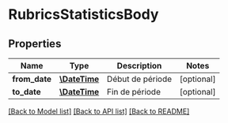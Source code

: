 # RubricsStatisticsBody

## Properties
Name | Type | Description | Notes
------------ | ------------- | ------------- | -------------
**from_date** | [**\DateTime**](\DateTime.md) | Début de période | [optional] 
**to_date** | [**\DateTime**](\DateTime.md) | Fin de période | [optional] 

[[Back to Model list]](../../README.md#documentation-for-models) [[Back to API list]](../../README.md#documentation-for-api-endpoints) [[Back to README]](../../README.md)

